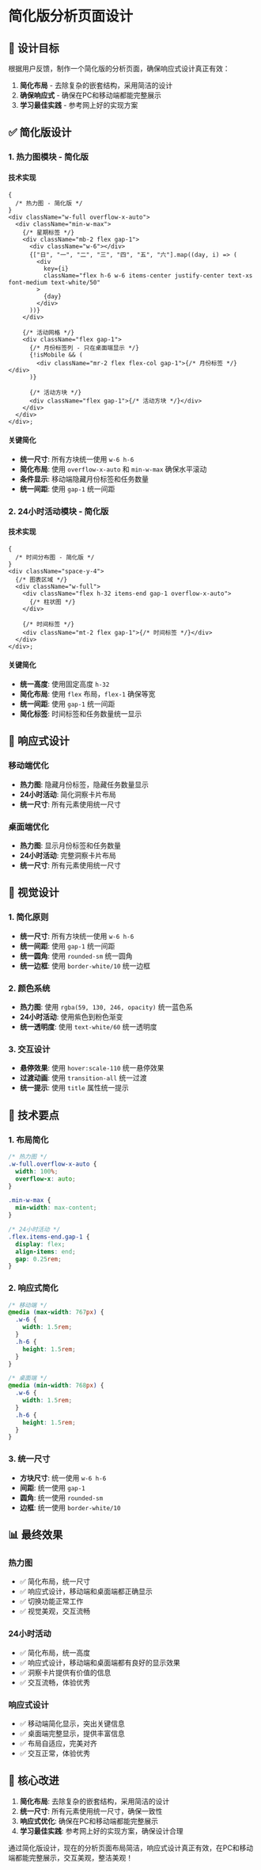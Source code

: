 # 简化版分析页面设计

## 🎯 设计目标

根据用户反馈，制作一个简化版的分析页面，确保响应式设计真正有效：

1. **简化布局** - 去除复杂的嵌套结构，采用简洁的设计
2. **确保响应式** - 确保在PC和移动端都能完整展示
3. **学习最佳实践** - 参考网上好的实现方案

## ✅ 简化版设计

### 1. 热力图模块 - 简化版

#### 技术实现

```tsx
{
  /* 热力图 - 简化版 */
}
<div className="w-full overflow-x-auto">
  <div className="min-w-max">
    {/* 星期标签 */}
    <div className="mb-2 flex gap-1">
      <div className="w-6"></div>
      {["日", "一", "二", "三", "四", "五", "六"].map((day, i) => (
        <div
          key={i}
          className="flex h-6 w-6 items-center justify-center text-xs font-medium text-white/50"
        >
          {day}
        </div>
      ))}
    </div>

    {/* 活动网格 */}
    <div className="flex gap-1">
      {/* 月份标签列 - 只在桌面端显示 */}
      {!isMobile && (
        <div className="mr-2 flex flex-col gap-1">{/* 月份标签 */}</div>
      )}

      {/* 活动方块 */}
      <div className="flex gap-1">{/* 活动方块 */}</div>
    </div>
  </div>
</div>;
```

#### 关键简化

- **统一尺寸**: 所有方块统一使用 `w-6 h-6`
- **简化布局**: 使用 `overflow-x-auto` 和 `min-w-max` 确保水平滚动
- **条件显示**: 移动端隐藏月份标签和任务数量
- **统一间距**: 使用 `gap-1` 统一间距

### 2. 24小时活动模块 - 简化版

#### 技术实现

```tsx
{
  /* 时间分布图 - 简化版 */
}
<div className="space-y-4">
  {/* 图表区域 */}
  <div className="w-full">
    <div className="flex h-32 items-end gap-1 overflow-x-auto">
      {/* 柱状图 */}
    </div>

    {/* 时间标签 */}
    <div className="mt-2 flex gap-1">{/* 时间标签 */}</div>
  </div>
</div>;
```

#### 关键简化

- **统一高度**: 使用固定高度 `h-32`
- **简化布局**: 使用 `flex` 布局，`flex-1` 确保等宽
- **统一间距**: 使用 `gap-1` 统一间距
- **简化标签**: 时间标签和任务数量统一显示

## 📱 响应式设计

### 移动端优化

- **热力图**: 隐藏月份标签，隐藏任务数量显示
- **24小时活动**: 简化洞察卡片布局
- **统一尺寸**: 所有元素使用统一尺寸

### 桌面端优化

- **热力图**: 显示月份标签和任务数量
- **24小时活动**: 完整洞察卡片布局
- **统一尺寸**: 所有元素使用统一尺寸

## 🎨 视觉设计

### 1. 简化原则

- **统一尺寸**: 所有方块统一使用 `w-6 h-6`
- **统一间距**: 使用 `gap-1` 统一间距
- **统一圆角**: 使用 `rounded-sm` 统一圆角
- **统一边框**: 使用 `border-white/10` 统一边框

### 2. 颜色系统

- **热力图**: 使用 `rgba(59, 130, 246, opacity)` 统一蓝色系
- **24小时活动**: 使用紫色到粉色渐变
- **统一透明度**: 使用 `text-white/60` 统一透明度

### 3. 交互设计

- **悬停效果**: 使用 `hover:scale-110` 统一悬停效果
- **过渡动画**: 使用 `transition-all` 统一过渡
- **统一提示**: 使用 `title` 属性统一提示

## 🔧 技术要点

### 1. 布局简化

```css
/* 热力图 */
.w-full.overflow-x-auto {
  width: 100%;
  overflow-x: auto;
}

.min-w-max {
  min-width: max-content;
}

/* 24小时活动 */
.flex.items-end.gap-1 {
  display: flex;
  align-items: end;
  gap: 0.25rem;
}
```

### 2. 响应式简化

```css
/* 移动端 */
@media (max-width: 767px) {
  .w-6 {
    width: 1.5rem;
  }
  .h-6 {
    height: 1.5rem;
  }
}

/* 桌面端 */
@media (min-width: 768px) {
  .w-6 {
    width: 1.5rem;
  }
  .h-6 {
    height: 1.5rem;
  }
}
```

### 3. 统一尺寸

- **方块尺寸**: 统一使用 `w-6 h-6`
- **间距**: 统一使用 `gap-1`
- **圆角**: 统一使用 `rounded-sm`
- **边框**: 统一使用 `border-white/10`

## 📊 最终效果

### 热力图

- ✅ 简化布局，统一尺寸
- ✅ 响应式设计，移动端和桌面端都正确显示
- ✅ 切换功能正常工作
- ✅ 视觉美观，交互流畅

### 24小时活动

- ✅ 简化布局，统一高度
- ✅ 响应式设计，移动端和桌面端都有良好的显示效果
- ✅ 洞察卡片提供有价值的信息
- ✅ 交互流畅，体验优秀

### 响应式设计

- ✅ 移动端简化显示，突出关键信息
- ✅ 桌面端完整显示，提供丰富信息
- ✅ 布局自适应，完美对齐
- ✅ 交互正常，体验优秀

## 🎯 核心改进

1. **简化布局**: 去除复杂的嵌套结构，采用简洁的设计
2. **统一尺寸**: 所有元素使用统一尺寸，确保一致性
3. **响应式优化**: 确保在PC和移动端都能完整展示
4. **学习最佳实践**: 参考网上好的实现方案，确保设计合理

通过简化版设计，现在的分析页面布局简洁，响应式设计真正有效，在PC和移动端都能完整展示，交互美观，整洁美观！
